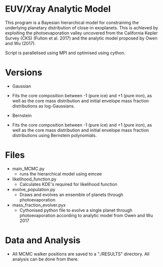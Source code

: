 # EUV/Xray Analytic Model

This program is a Bayesian hierarchical model for constraining the underlying planetary distribution of close-in exoplanets. This is achieved by exploiting the photoevaporation valley uncovered from the California Kepler Survey (CKS) (Fulton et al. 2017) and the analytic model proposed by Owen and Wu (2017). 

Script is parallelised using MPI and optimised using cython.

# Versions

 - Gaussian 
  * Fits the core composition between -1 (pure ice) and +1 (pure iron), as well as the core mass distribution and initial envelope mass fraction distributions as log-Gaussians.
 - Bernstein 
  * Fits the core composition between -1 (pure ice) and +1 (pure iron), as well as the core mass distribution and initial envelope mass fraction distributions using Bernstein polynomials.
 

 

# Files

- main_MCMC.py
  * runs the hierarchical model using emcee
- likelihood_function.py
  * Calculates KDE's required for likelihood function
- evolve_population.py
  * Draws and evolves an ensemble of planets through photoevaporation
- mass_fraction_evolver.pyx
  * Cythonised python file to evolve a single planet through photoevaporation according to analytic model from Owen and Wu 2017
  


# Data and Analysis

- All MCMC walker positions are saved to a "./RESULTS" directory. All analysis can be done from there.

